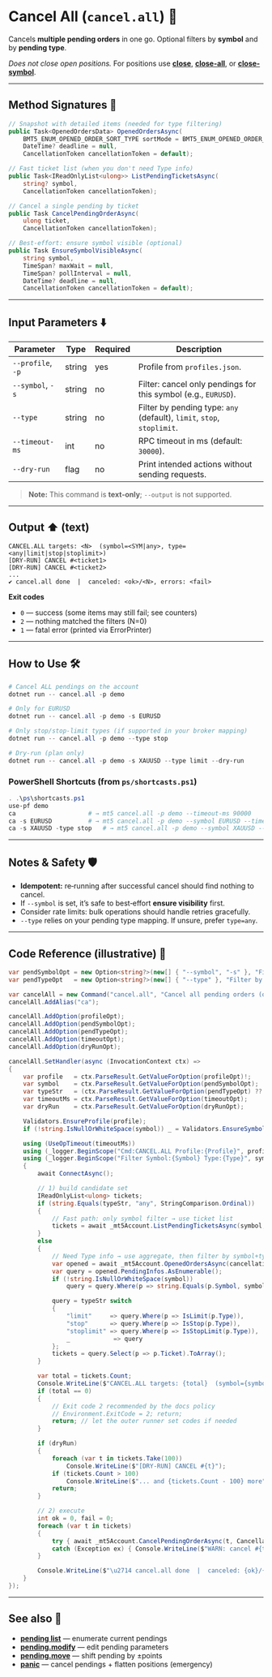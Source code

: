 # Cancel All (`cancel.all`) 🧹

Cancels **multiple pending orders** in one go. Optional filters by **symbol** and by **pending type**.

*Does not close open positions.* For positions use **[close](../Market_Data/Close.md)**, **[close-all](../Market_Data/Close-all.md)**, or **[close-symbol](../Market_Data/Close-symbol.md)**.

---

## Method Signatures 🧩

```csharp
// Snapshot with detailed items (needed for type filtering)
public Task<OpenedOrdersData> OpenedOrdersAsync(
    BMT5_ENUM_OPENED_ORDER_SORT_TYPE sortMode = BMT5_ENUM_OPENED_ORDER_SORT_TYPE.Bmt5OpenedOrderSortByOpenTimeAsc,
    DateTime? deadline = null,
    CancellationToken cancellationToken = default);

// Fast ticket list (when you don't need Type info)
public Task<IReadOnlyList<ulong>> ListPendingTicketsAsync(
    string? symbol,
    CancellationToken cancellationToken);

// Cancel a single pending by ticket
public Task CancelPendingOrderAsync(
    ulong ticket,
    CancellationToken cancellationToken);

// Best‑effort: ensure symbol visible (optional)
public Task EnsureSymbolVisibleAsync(
    string symbol,
    TimeSpan? maxWait = null,
    TimeSpan? pollInterval = null,
    DateTime? deadline = null,
    CancellationToken cancellationToken = default);
```

---

## Input Parameters ⬇️

| Parameter         | Type   | Required | Description                                                            |
| ----------------- | ------ | -------- | ---------------------------------------------------------------------- |
| `--profile`, `-p` | string | yes      | Profile from `profiles.json`.                                          |
| `--symbol`, `-s`  | string | no       | Filter: cancel only pendings for this symbol (e.g., `EURUSD`).         |
| `--type`          | string | no       | Filter by pending type: `any` (default), `limit`, `stop`, `stoplimit`. |
| `--timeout-ms`    | int    | no       | RPC timeout in ms (default: `30000`).                                  |
| `--dry-run`       | flag   | no       | Print intended actions without sending requests.                       |

> **Note:** This command is **text‑only**; `--output` is not supported.

---

## Output ⬆️ (text)

```
CANCEL.ALL targets: <N>  (symbol=<SYM|any>, type=<any|limit|stop|stoplimit>)
[DRY-RUN] CANCEL #<ticket1>
[DRY-RUN] CANCEL #<ticket2>
...
✔ cancel.all done  |  canceled: <ok>/<N>, errors: <fail>
```

**Exit codes**

* `0` — success (some items may still fail; see counters)
* `2` — nothing matched the filters (N=0)
* `1` — fatal error (printed via ErrorPrinter)

---

## How to Use 🛠️

```powershell
# Cancel ALL pendings on the account
dotnet run -- cancel.all -p demo

# Only for EURUSD
dotnet run -- cancel.all -p demo -s EURUSD

# Only stop/stop‑limit types (if supported in your broker mapping)
dotnet run -- cancel.all -p demo --type stop

# Dry‑run (plan only)
dotnet run -- cancel.all -p demo -s XAUUSD --type limit --dry-run
```

### PowerShell Shortcuts (from `ps/shortcasts.ps1`)

```powershell
. .\ps\shortcasts.ps1
use-pf demo
ca                    # → mt5 cancel.all -p demo --timeout-ms 90000
ca -s EURUSD          # → mt5 cancel.all -p demo --symbol EURUSD --timeout-ms 90000
ca -s XAUUSD -type stop   # → mt5 cancel.all -p demo --symbol XAUUSD --type stop --timeout-ms 90000
```

---

## Notes & Safety 🛡️

* **Idempotent:** re‑running after successful cancel should find nothing to cancel.
* If `--symbol` is set, it’s safe to best‑effort **ensure visibility** first.
* Consider rate limits: bulk operations should handle retries gracefully.
* `--type` relies on your pending type mapping. If unsure, prefer `type=any`.

---

## Code Reference (illustrative) 🧩

```csharp
var pendSymbolOpt = new Option<string?>(new[] { "--symbol", "-s" }, "Filter by symbol (optional)");
var pendTypeOpt   = new Option<string?>(new[] { "--type" }, "Filter by type: limit|stop|stoplimit|any (default any)");

var cancelAll = new Command("cancel.all", "Cancel all pending orders (optionally filtered)");
cancelAll.AddAlias("ca");

cancelAll.AddOption(profileOpt);
cancelAll.AddOption(pendSymbolOpt);
cancelAll.AddOption(pendTypeOpt);
cancelAll.AddOption(timeoutOpt);
cancelAll.AddOption(dryRunOpt);

cancelAll.SetHandler(async (InvocationContext ctx) =>
{
    var profile   = ctx.ParseResult.GetValueForOption(profileOpt)!;
    var symbol    = ctx.ParseResult.GetValueForOption(pendSymbolOpt);
    var typeStr   = (ctx.ParseResult.GetValueForOption(pendTypeOpt) ?? "any").Trim().ToLowerInvariant();
    var timeoutMs = ctx.ParseResult.GetValueForOption(timeoutOpt);
    var dryRun    = ctx.ParseResult.GetValueForOption(dryRunOpt);

    Validators.EnsureProfile(profile);
    if (!string.IsNullOrWhiteSpace(symbol)) _ = Validators.EnsureSymbol(symbol!);

    using (UseOpTimeout(timeoutMs))
    using (_logger.BeginScope("Cmd:CANCEL.ALL Profile:{Profile}", profile))
    using (_logger.BeginScope("Filter Symbol:{Symbol} Type:{Type}", symbol ?? "<any>", typeStr))
    {
        await ConnectAsync();

        // 1) build candidate set
        IReadOnlyList<ulong> tickets;
        if (string.Equals(typeStr, "any", StringComparison.Ordinal))
        {
            // Fast path: only symbol filter → use ticket list
            tickets = await _mt5Account.ListPendingTicketsAsync(symbol, CancellationToken.None);
        }
        else
        {
            // Need Type info → use aggregate, then filter by symbol+type
            var opened = await _mt5Account.OpenedOrdersAsync(cancellationToken: CancellationToken.None);
            var query = opened.PendingInfos.AsEnumerable();
            if (!string.IsNullOrWhiteSpace(symbol))
                query = query.Where(p => string.Equals(p.Symbol, symbol, StringComparison.OrdinalIgnoreCase));

            query = typeStr switch
            {
                "limit"     => query.Where(p => IsLimit(p.Type)),
                "stop"      => query.Where(p => IsStop(p.Type)),
                "stoplimit" => query.Where(p => IsStopLimit(p.Type)),
                _            => query
            };
            tickets = query.Select(p => p.Ticket).ToArray();
        }

        var total = tickets.Count;
        Console.WriteLine($"CANCEL.ALL targets: {total}  (symbol={symbol ?? "any"}, type={typeStr})");
        if (total == 0)
        {
            // Exit code 2 recommended by the docs policy
            // Environment.ExitCode = 2; return;
            return; // let the outer runner set codes if needed
        }

        if (dryRun)
        {
            foreach (var t in tickets.Take(100))
                Console.WriteLine($"[DRY-RUN] CANCEL #{t}");
            if (tickets.Count > 100)
                Console.WriteLine($"... and {tickets.Count - 100} more");
            return;
        }

        // 2) execute
        int ok = 0, fail = 0;
        foreach (var t in tickets)
        {
            try { await _mt5Account.CancelPendingOrderAsync(t, CancellationToken.None); ok++; }
            catch (Exception ex) { Console.WriteLine($"WARN: cancel #{t} failed: {ex.Message}"); fail++; }
        }

        Console.WriteLine($"\u2714 cancel.all done  |  canceled: {ok}/{total}, errors: {fail}");
    }
});
```

---

## See also 🔗

* **[pending list](../Misc/Pending_List.md)** — enumerate current pendings
* **[pending.modify](../Market_Data/Pending.modify.md)** — edit pending parameters
* **[pending.move](../Market_Data/Pending.move.md)** — shift pending by ±points
* **[panic](../Market_Data/Panic.md)** — cancel pendings + flatten positions (emergency)
